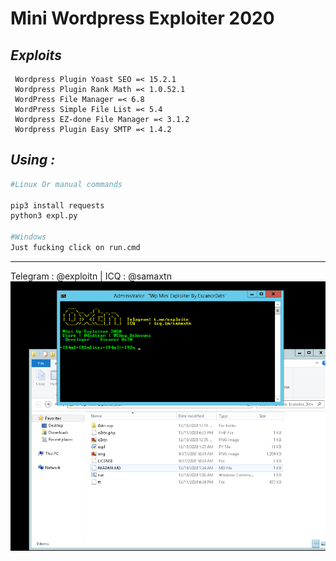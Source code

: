 # Mini Wordpress Exploiter 2020

*Exploits*
----
```
 Wordpress Plugin Yoast SEO =< 15.2.1
 Wordpress Plugin Rank Math =< 1.0.52.1
 WordPress File Manager =< 6.8 
 WordPress Simple File List =< 5.4
 Wordpress EZ-done File Manager =< 3.1.2
 Wordpress Plugin Easy SMTP =< 1.4.2
```
*Using :*
----
```bash
#Linux Or manual commands

pip3 install requests
python3 expl.py

#Windows 
Just fucking click on run.cmd 
```
----
Telegram : @exploitn | ICQ : @samaxtn
<br><img src="img.png">
